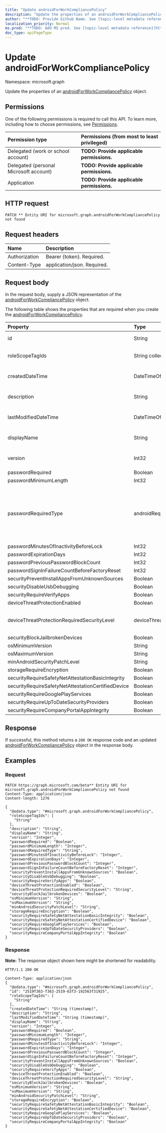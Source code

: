 ```yaml
---
title: "Update androidForWorkCompliancePolicy"
description: "Update the properties of an androidForWorkCompliancePolicy object."
author: "**TODO: Provide Github Name. See [topic-level metadata reference](https://msgo.azurewebsites.net/add/document/guidelines/metadata.html#topic-level-metadata)**"
localization_priority: Normal
ms.prod: "**TODO: Add MS prod. See [topic-level metadata reference](https://msgo.azurewebsites.net/add/document/guidelines/metadata.html#topic-level-metadata)**"
doc_type: apiPageType
---
```


# Update androidForWorkCompliancePolicy
Namespace: microsoft.graph

Update the properties of an [androidForWorkCompliancePolicy](../resources/androidforworkcompliancepolicy.md) object.

## Permissions
One of the following permissions is required to call this API. To learn more, including how to choose permissions, see [Permissions](/graph/permissions-reference).

|Permission type|Permissions (from most to least privileged)|
|:---|:---|
|Delegated (work or school account)|**TODO: Provide applicable permissions.**|
|Delegated (personal Microsoft account)|**TODO: Provide applicable permissions.**|
|Application|**TODO: Provide applicable permissions.**|

## HTTP request

<!-- {
  "blockType": "ignored"
}
-->
``` http
PATCH ** Entity URI for microsoft.graph.androidForWorkCompliancePolicy not found
```

## Request headers
|Name|Description|
|:---|:---|
|Authorization|Bearer {token}. Required.|
|Content-Type|application/json. Required.|

## Request body
In the request body, supply a JSON representation of the [androidForWorkCompliancePolicy](../resources/androidforworkcompliancepolicy.md) object.

The following table shows the properties that are required when you create the [androidForWorkCompliancePolicy](../resources/androidforworkcompliancepolicy.md).

|Property|Type|Description|
|:---|:---|:---|
|id|String|**TODO: Add Description** Inherited from [entity](../resources/entity.md)|
|roleScopeTagIds|String collection|**TODO: Add Description** Inherited from [deviceCompliancePolicy](../resources/intune-devicecompliancepolicy.md)|
|createdDateTime|DateTimeOffset|**TODO: Add Description** Inherited from [deviceCompliancePolicy](../resources/intune-devicecompliancepolicy.md)|
|description|String|**TODO: Add Description** Inherited from [deviceCompliancePolicy](../resources/intune-devicecompliancepolicy.md)|
|lastModifiedDateTime|DateTimeOffset|**TODO: Add Description** Inherited from [deviceCompliancePolicy](../resources/intune-devicecompliancepolicy.md)|
|displayName|String|**TODO: Add Description** Inherited from [deviceCompliancePolicy](../resources/intune-devicecompliancepolicy.md)|
|version|Int32|**TODO: Add Description** Inherited from [deviceCompliancePolicy](../resources/intune-devicecompliancepolicy.md)|
|passwordRequired|Boolean|**TODO: Add Description**|
|passwordMinimumLength|Int32|**TODO: Add Description**|
|passwordRequiredType|androidRequiredPasswordType|**TODO: Add Description**. Possible values are: `deviceDefault`, `alphabetic`, `alphanumeric`, `alphanumericWithSymbols`, `lowSecurityBiometric`, `numeric`, `numericComplex`, `any`.|
|passwordMinutesOfInactivityBeforeLock|Int32|**TODO: Add Description**|
|passwordExpirationDays|Int32|**TODO: Add Description**|
|passwordPreviousPasswordBlockCount|Int32|**TODO: Add Description**|
|passwordSignInFailureCountBeforeFactoryReset|Int32|**TODO: Add Description**|
|securityPreventInstallAppsFromUnknownSources|Boolean|**TODO: Add Description**|
|securityDisableUsbDebugging|Boolean|**TODO: Add Description**|
|securityRequireVerifyApps|Boolean|**TODO: Add Description**|
|deviceThreatProtectionEnabled|Boolean|**TODO: Add Description**|
|deviceThreatProtectionRequiredSecurityLevel|deviceThreatProtectionLevel|**TODO: Add Description**. Possible values are: `unavailable`, `secured`, `low`, `medium`, `high`, `notSet`.|
|securityBlockJailbrokenDevices|Boolean|**TODO: Add Description**|
|osMinimumVersion|String|**TODO: Add Description**|
|osMaximumVersion|String|**TODO: Add Description**|
|minAndroidSecurityPatchLevel|String|**TODO: Add Description**|
|storageRequireEncryption|Boolean|**TODO: Add Description**|
|securityRequireSafetyNetAttestationBasicIntegrity|Boolean|**TODO: Add Description**|
|securityRequireSafetyNetAttestationCertifiedDevice|Boolean|**TODO: Add Description**|
|securityRequireGooglePlayServices|Boolean|**TODO: Add Description**|
|securityRequireUpToDateSecurityProviders|Boolean|**TODO: Add Description**|
|securityRequireCompanyPortalAppIntegrity|Boolean|**TODO: Add Description**|



## Response

If successful, this method returns a `200 OK` response code and an updated [androidForWorkCompliancePolicy](../resources/androidforworkcompliancepolicy.md) object in the response body.

## Examples

### Request
<!-- {
  "blockType": "request",
  "name": "update_androidforworkcompliancepolicy"
}
-->
``` http
PATCH https://graph.microsoft.com/beta** Entity URI for microsoft.graph.androidForWorkCompliancePolicy not found
Content-Type: application/json
Content-length: 1276

{
  "@odata.type": "#microsoft.graph.androidForWorkCompliancePolicy",
  "roleScopeTagIds": [
    "String"
  ],
  "description": "String",
  "displayName": "String",
  "version": "Integer",
  "passwordRequired": "Boolean",
  "passwordMinimumLength": "Integer",
  "passwordRequiredType": "String",
  "passwordMinutesOfInactivityBeforeLock": "Integer",
  "passwordExpirationDays": "Integer",
  "passwordPreviousPasswordBlockCount": "Integer",
  "passwordSignInFailureCountBeforeFactoryReset": "Integer",
  "securityPreventInstallAppsFromUnknownSources": "Boolean",
  "securityDisableUsbDebugging": "Boolean",
  "securityRequireVerifyApps": "Boolean",
  "deviceThreatProtectionEnabled": "Boolean",
  "deviceThreatProtectionRequiredSecurityLevel": "String",
  "securityBlockJailbrokenDevices": "Boolean",
  "osMinimumVersion": "String",
  "osMaximumVersion": "String",
  "minAndroidSecurityPatchLevel": "String",
  "storageRequireEncryption": "Boolean",
  "securityRequireSafetyNetAttestationBasicIntegrity": "Boolean",
  "securityRequireSafetyNetAttestationCertifiedDevice": "Boolean",
  "securityRequireGooglePlayServices": "Boolean",
  "securityRequireUpToDateSecurityProviders": "Boolean",
  "securityRequireCompanyPortalAppIntegrity": "Boolean"
}
```


### Response
**Note:** The response object shown here might be shortened for readability.
<!-- {
  "blockType": "response",
  "truncated": true
}
-->
``` http
HTTP/1.1 200 OK

Content-Type: application/json
{
  "@odata.type": "#microsoft.graph.androidForWorkCompliancePolicy",
  "id": "2519f363-f363-2519-63f3-192563f31925",
  "roleScopeTagIds": [
    "String"
  ],
  "createdDateTime": "String (timestamp)",
  "description": "String",
  "lastModifiedDateTime": "String (timestamp)",
  "displayName": "String",
  "version": "Integer",
  "passwordRequired": "Boolean",
  "passwordMinimumLength": "Integer",
  "passwordRequiredType": "String",
  "passwordMinutesOfInactivityBeforeLock": "Integer",
  "passwordExpirationDays": "Integer",
  "passwordPreviousPasswordBlockCount": "Integer",
  "passwordSignInFailureCountBeforeFactoryReset": "Integer",
  "securityPreventInstallAppsFromUnknownSources": "Boolean",
  "securityDisableUsbDebugging": "Boolean",
  "securityRequireVerifyApps": "Boolean",
  "deviceThreatProtectionEnabled": "Boolean",
  "deviceThreatProtectionRequiredSecurityLevel": "String",
  "securityBlockJailbrokenDevices": "Boolean",
  "osMinimumVersion": "String",
  "osMaximumVersion": "String",
  "minAndroidSecurityPatchLevel": "String",
  "storageRequireEncryption": "Boolean",
  "securityRequireSafetyNetAttestationBasicIntegrity": "Boolean",
  "securityRequireSafetyNetAttestationCertifiedDevice": "Boolean",
  "securityRequireGooglePlayServices": "Boolean",
  "securityRequireUpToDateSecurityProviders": "Boolean",
  "securityRequireCompanyPortalAppIntegrity": "Boolean"
}
```

